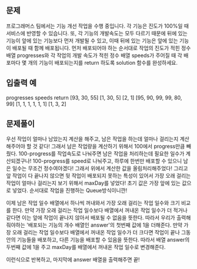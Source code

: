 ## 문제
프로그래머스 팀에서는 기능 개선 작업을 수행 중입니다. 각 기능은 진도가 100%일 때 서비스에 반영할 수 있습니다.
또, 각 기능의 개발속도는 모두 다르기 때문에 뒤에 있는 기능이 앞에 있는 기능보다 먼저 개발될 수 있고, 
이때 뒤에 있는 기능은 앞에 있는 기능이 배포될 때 함께 배포됩니다.
먼저 배포되어야 하는 순서대로 작업의 진도가 적힌 정수 배열 progresses와 각 작업의 개발 속도가 적힌 정수 배열 speeds가 주어질 때 
각 배포마다 몇 개의 기능이 배포되는지를 return 하도록 solution 함수를 완성하세요.

## 입출력 예
progresses                speeds              return
[93, 30, 55]              [1, 30, 5]          [2, 1]
[95, 90, 99, 99, 80, 99]  [1, 1, 1, 1, 1, 1]  [1, 3, 2]


## 문제풀이
우선 작업이 얼마나 남았는지 계산을 해주고, 남은 작업을 하는데 얼마나 걸리는지 계산해주어야 할 것 같다!
그래서 남은 작업량을 계산하기 위해서 100에서 progress만큼 빼줬다. 
100-progress를 작업속도로 나눠주면 남은 작업을 처리하는데 필요한 일수가 계산되겠구나!
100-progress를 speed로 나눠주고, 하루에 한번만 배포할 수 있으니 남은 일수는 무조건 정수여야겠다!
그래서 위에서 계산한 값을 올림처리해주었다!
그리고 앞 작업이 다 끝나지 않으면 뒷 작업이 배포되지 못하는 특성이 있어서 가장 오래 걸리는 작업이 얼마나 걸리는지 보기 위해서 maxDay를 넣었다!
초기 값은 가장 앞에 있는 값으로 넣었다. 순서대로 작업을 진행하는 Queue방식이니깐!

이제 남은 작업 일수 배열에서 하나씩 꺼내와서 가장 오래 걸리는 작업 일수와 크기 비교를 한다. 
만약 가장 오래 걸리는 작업 일수보다 배열에서 꺼내온 작업 일수가 더 적거나 같다면 이는 앞에 작업이 끝나지 않아서 배포될 수 없음을 뜻한다.
따라서 우리가 출력해줘야하는 '배포되는 기능의 개수 배열인 answer'의 첫번째 값에 1을 더해준다.
만약 가장 오래 걸리는 작업 일수보다 배열에서 꺼내온 작업 일수가 더 크다면 작업이 끝나 그동안의 기능들을 배포하고, 다른 기능을 배포할 수 있음을 뜻한다.
따라서 배열 answer의 두번째 값에 1을 주고 maxDay를 배열에서 꺼내온 작업 일수로 변경해준다.

이런식으로 반복하고, 마지막에 answer 배열을 출력해주면 끝!
